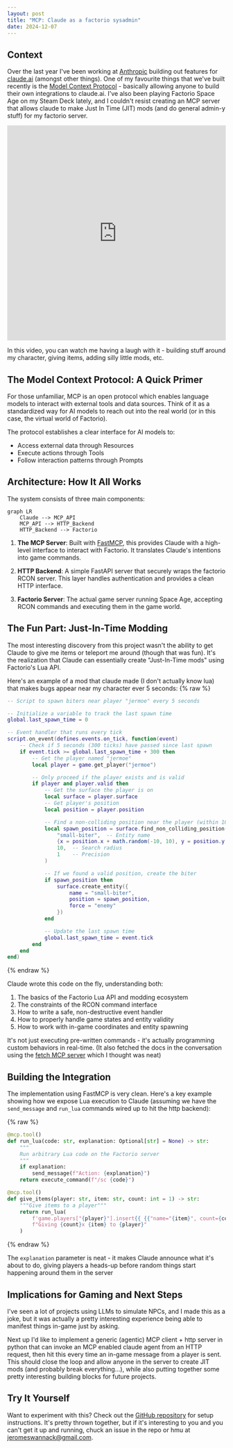 ```yaml
---
layout: post
title: "MCP: Claude as a factorio sysadmin"
date: 2024-12-07
---
```


## Context

Over the last year I've been working at [Anthropic](https://www.anthropic.com/) building out features for [claude.ai](https://claude.ai/) (amongst other things). One of my favourite things that we've built recently is the [Model Context Protocol](https://www.anthropic.com/news/model-context-protocol) - basically allowing anyone to build their own integrations to claude.ai. I've also been playing Factorio Space Age on my Steam Deck lately, and I couldn't resist creating an MCP server that allows claude to make Just In Time (JIT) mods (and do general admin-y stuff) for my factorio server.

<iframe width="100%" height="495" src="https://www.youtube.com/embed/53-SPxNpQg4" title="YouTube video player" frameborder="0" allow="accelerometer; autoplay; clipboard-write; encrypted-media; gyroscope; picture-in-picture; web-share" allowfullscreen></iframe>

In this video, you can watch me having a laugh with it - building stuff around my character, giving items, adding silly little mods, etc.

## The Model Context Protocol: A Quick Primer

For those unfamiliar, MCP is an open protocol which enables language models to interact with external tools and data sources. Think of it as a standardized way for AI models to reach out into the real world (or in this case, the virtual world of Factorio).

The protocol establishes a clear interface for AI models to:
- Access external data through Resources
- Execute actions through Tools
- Follow interaction patterns through Prompts

## Architecture: How It All Works

The system consists of three main components:

```mermaid
graph LR
    Claude --> MCP_API
    MCP_API --> HTTP_Backend
    HTTP_Backend --> Factorio
```

1. **The MCP Server**: Built with [FastMCP](https://github.com/jlowin/fastmcp), this provides Claude with a high-level interface to interact with Factorio. It translates Claude's intentions into game commands.

2. **HTTP Backend**: A simple FastAPI server that securely wraps the factorio RCON server. This layer handles authentication and provides a clean HTTP interface.

3. **Factorio Server**: The actual game server running Space Age, accepting RCON commands and executing them in the game world.

## The Fun Part: Just-In-Time Modding

The most interesting discovery from this project wasn't the ability to get Claude to give me items or teleport me around (though that was fun). It's the realization that Claude can essentially create "Just-In-Time mods" using Factorio's Lua API.

Here's an example of a mod that claude made (I don't actually know lua) that makes bugs appear near my character ever 5 seconds:
{% raw %}
```lua
-- Script to spawn biters near player "jermoe" every 5 seconds

-- Initialize a variable to track the last spawn time
global.last_spawn_time = 0

-- Event handler that runs every tick
script.on_event(defines.events.on_tick, function(event)
    -- Check if 5 seconds (300 ticks) have passed since last spawn
    if event.tick >= global.last_spawn_time + 300 then
        -- Get the player named "jermoe"
        local player = game.get_player("jermoe")

        -- Only proceed if the player exists and is valid
        if player and player.valid then
            -- Get the surface the player is on
            local surface = player.surface
            -- Get player's position
            local position = player.position

            -- Find a non-colliding position near the player (within 10 tiles)
            local spawn_position = surface.find_non_colliding_position(
                "small-biter",  -- Entity name
                {x = position.x + math.random(-10, 10), y = position.y + math.random(-10, 10)},  -- Random position near player
                10,  -- Search radius
                1    -- Precision
            )

            -- If we found a valid position, create the biter
            if spawn_position then
                surface.create_entity({
                    name = "small-biter",
                    position = spawn_position,
                    force = "enemy"
                })
            end

            -- Update the last spawn time
            global.last_spawn_time = event.tick
        end
    end
end)
```
{% endraw %}

Claude wrote this code on the fly, understanding both:
1. The basics of the Factorio Lua API and modding ecosystem
2. The constraints of the RCON command interface
3. How to write a safe, non-destructive event handler
4. How to properly handle game states and entity validity
5. How to work with in-game coordinates and entity spawning

It's not just executing pre-written commands - it's actually programming custom behaviors in real-time. (It also fetched the docs in the conversation using the [fetch MCP server](https://github.com/modelcontextprotocol/servers/tree/main/src/fetch) which I thought was neat)

## Building the Integration

The implementation using FastMCP is very clean. Here's a key example showing how we expose Lua execution to Claude (assuming we have the `send_message` and `run_lua` commands wired up to hit the http backend):

{% raw %}
```python
@mcp.tool()
def run_lua(code: str, explanation: Optional[str] = None) -> str:
    """
    Run arbitrary Lua code on the Factorio server
    """
    if explanation:
        send_message(f"Action: {explanation}")
    return execute_command(f"/sc {code}")

@mcp.tool()
def give_items(player: str, item: str, count: int = 1) -> str:
    """Give items to a player"""
    return run_lua(
        f'game.players["{player}"].insert{{ {{"name="{item}", count={count}}} }}',
        f"Giving {count}x {item} to {player}"
    )
```
{% endraw %}

The `explanation` parameter is neat - it makes Claude announce what it's about to do, giving players a heads-up before random things start happening around them in the server

## Implications for Gaming and Next Steps

I've seen a lot of projects using LLMs to simulate NPCs, and I made this as a joke, but it was actually a pretty interesting experience being able to manifest things in-game just by asking.

Next up I'd like to implement a generic (agentic) MCP client + http server in python that can invoke an MCP enabled claude agent from an HTTP request, then hit this every time an in-game message from a player is sent. This should close the loop and allow anyone in the server to create JIT mods (and probably break everything...), while also putting together some pretty interesting building blocks for future projects.

## Try It Yourself

Want to experiment with this? Check out the [GitHub repository](https://github.com/jerome3o/factorio-mcp) for setup instructions. It's pretty thrown together, but if it's interesting to you and you can't get it up and running, chuck an issue in the repo or hmu at jeromeswannack@gmail.com.
